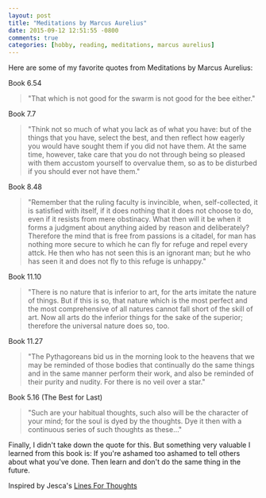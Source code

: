 ```yaml
---
layout: post
title: "Meditations by Marcus Aurelius"
date: 2015-09-12 12:51:55 -0800
comments: true
categories: [hobby, reading, meditations, marcus aurelius]
---
```


Here are some of my favorite quotes from Meditations by Marcus Aurelius:

Book 6.54
>"That which is not good for the swarm is not good for the bee either."

Book 7.7
>"Think not so much of what you lack as of what you have: but of the things that you have, select the best, and then reflect how eagerly you would have sought them if you did not have them. At the same time, however, take care that you do not through being so pleased with them accustom yourself to overvalue them, so as to be disturbed if you should ever not have them."

<!-- more -->

Book 8.48
>"Remember that the ruling faculty is invincible, when, self-collected, it is satisfied with itself, if it does nothing that it does not choose to do, even if it resists from mere obstinacy. What then will it be when it forms a judgment about anything aided by reason and deliberately? Therefore the mind that is free from passions is a citadel, for man has nothing more secure to which he can fly for refuge and repel every attck. He then who has not seen this is an ignorant man; but he who has seen it and does not fly to this refuge is unhappy."

Book 11.10
>"There is no nature that is inferior to art, for the arts imitate the nature of things. But if this is so, that nature which is the most perfect and the most comprehensive of all natures cannot fall short of the skill of art. Now all arts do the inferior things for the sake of the superior; therefore the universal nature does so, too.

Book 11.27
>"The Pythagoreans bid us in the morning look to the heavens that we may be reminded of those bodies that continually do the same things and in the same manner perform their work, and also be reminded of their purity and nudity. For there is no veil over a star."

Book 5.16 (The Best for Last)
>"Such are your habitual thoughts, such also will be the character of your mind; for the soul is dyed by the thoughts. Dye it then with a continuous series of such thoughts as these..."

Finally, I didn't take down the quote for this. But something very valuable I learned from this book is: If you're ashamed too ashamed to tell others about what you've done. Then learn and don't do the same thing in the future.

Inspired by Jesca's [Lines For Thoughts](https://linesforthoughts.wordpress.com/)